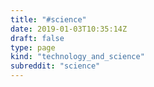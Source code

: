 ```yaml
---
title: "#science"
date: 2019-01-03T10:35:14Z
draft: false
type: page
kind: "technology_and_science"
subreddit: "science"
---
```

